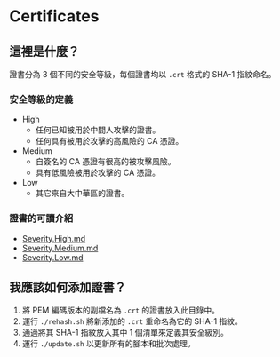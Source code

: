 Certificates
============

## 這裡是什麼？
證書分為 3 個不同的安全等級，每個證書均以 `.crt` 格式的 SHA-1 指紋命名。

### 安全等級的定義
- High
  - 任何已知被用於中間人攻擊的證書。
  - 任何具有被用於攻擊的高風險的 CA 憑證。
- Medium
  - 自簽名的 CA 憑證有很高的被攻擊風險。
  - 具有低風險被用於攻擊的 CA 憑證。
- Low
  - 其它來自大中華區的證書。

### 證書的可讀介紹
- [Severity.High.md](Severity.High.md)
- [Severity.Medium.md](Severity.Medium.md)
- [Severity.Low.md](Severity.Low.md)

## 我應該如何添加證書？
1. 將 PEM 編碼版本的副檔名為 `.crt` 的證書放入此目錄中。
2. 運行 `./rehash.sh` 將新添加的 `.crt` 重命名為它的 SHA-1 指紋。
3. 通過將其 SHA-1 指紋放入其中 1 個清單來定義其安全級別。
4. 運行 `./update.sh` 以更新所有的腳本和批次處理。
